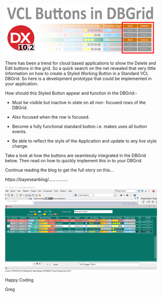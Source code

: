 ![](media/e0580eb28407e25444538bf8ce0d950f.png)

There has been a trend for cloud based applications to show the Delete and Edit
buttons in the grid. So a quick search on the net revealed that very little
information on how to create a Styled Working Button in a Standard VCL DBGrid.
So here is a development prototype that could be implemented in your
application.

How should this Styled Button appear and function in the DBGrid:-

-   Must be visible but inactive in state on all non- focused rows of the
    DBGrid.

-   Also focused when the row is focused.

-   Become a fully functional standard button i.e. makes uses all button events.

-   Be able to reflect the style of the Application and update to any live style
    change.

Take a look at how the buttons are seamlessly integrated in the DBGrid below.
Then read on how to quickly implement this in to your DBGrid.

Continue reading the blog to get the full story on this…

https://bayeseanblog/................

![](media/276fe3929a8ce514a120bc0480139af2.gif)

Happy Coding

Greg
